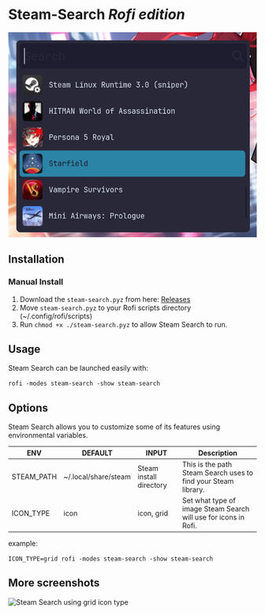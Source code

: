 # Steam-Search *Rofi edition*

![Steam Search using icon type](/screenshots/screenshot3.png)

## Installation

### Manual Install

1. Download the `steam-search.pyz` from here: [Releases](https://github.com/Garulf/Steam-Search-rofi/releases)
2. Move `steam-search.pyz` to your Rofi scripts directory (~/.config/rofi/scripts)
3. Run `chmod +x ./steam-search.pyz` to allow Steam Search to run.

## Usage

Steam Search can be launched easily with:
```
rofi -modes steam-search -show steam-search
```

## Options

Steam Search allows you to customize some of its features using environmental variables.

| ENV        | DEFAULT              | INPUT                   | Description                                                     |
|------------|----------------------|-------------------------|-----------------------------------------------------------------|
| STEAM_PATH | ~/.local/share/steam | Steam install directory | This is the path Steam Search uses to find your Steam library.  |
| ICON_TYPE  | icon                 | icon, grid              | Set what type of image Steam Search will use for icons in Rofi. |

example:
```
ICON_TYPE=grid rofi -modes steam-search -show steam-search
```

## More screenshots

![Steam Search using grid icon type](/screenshots/screenshot2.png)
